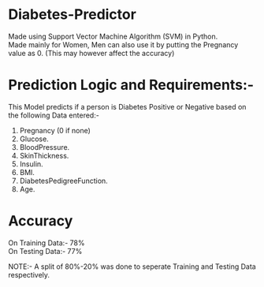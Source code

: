 # Diabetes-Predictor
Made using Support Vector Machine Algorithm (SVM) in Python.  
Made mainly for Women, Men can also use it by putting the Pregnancy value as 0. (This may however affect the accuracy)   
# Prediction Logic and Requirements:-  
This Model predicts if a person is Diabetes Positive or Negative based on the following Data entered:-   
1) Pregnancy (0 if none)   
2) Glucose.  
3) BloodPressure.  
4) SkinThickness. 
5) Insulin.  
6) BMI.  
7) DiabetesPedigreeFunction.  
8) Age.  
# Accuracy    
On Training Data:- 78%   
On Testing Data:- 77%

NOTE:- A split of 80%-20% was done to seperate Training and Testing Data respectively.
